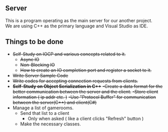 ## Server
This is a program operating as the main server for our another project.  
We are using C++ as the primary language and Visual Studio as IDE.

## Things to be done
- ~~Self-Study on IOCP and various concepts related to it.~~  
    - ~~Async IO~~  
    - ~~Non-Blocking IO~~  
    - ~~How to create an IO completion port and register a socket to it.~~
- ~~Write Server Sample Code~~
- ~~Write codes for accepting connection requests from clients.~~
- ~~**Self-Study on Object Serialization in C++**~~
    ~~-Create a data format for the better communication between the server and the client.~~
    ~~-Store client information ( ip addr etc. )~~
    ~~-Use "Protocol Buffer" for communication between the server(C++) and client(C#)~~
- Manage a list of gamerooms.  
    - Send that list to a client  
        - Only when asked ( like a client clicks "Refresh" button )
    - Make the necessary classes.
